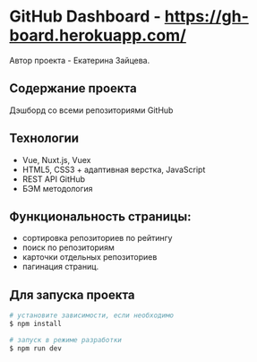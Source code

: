 # GitHub Dashboard - https://gh-board.herokuapp.com/
Автор проекта - Екатерина Зайцева.

## Содержание проекта
Дэшборд со всеми репозиториями GitHub

## Технологии
* Vue, Nuxt.js, Vuex
* HTML5, CSS3 + адаптивная верстка, JavaScript
* REST API GitHub
* БЭМ методология

## Функциональность страницы:
* сортировка репозиториев по рейтингу
* поиск по репозиториям 
* карточки отдельных репозиториев
* пагинация страниц.

## Для запуска проекта

```bash
# установите зависимости, если необходимо
$ npm install

# запуск в режиме разработки
$ npm run dev 
